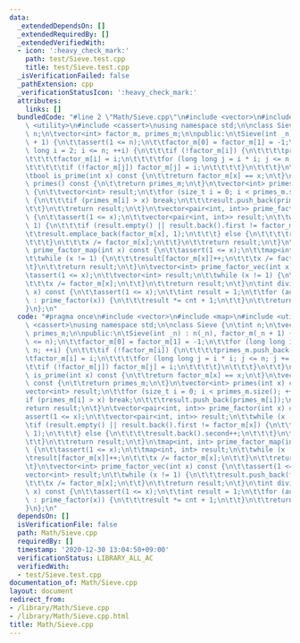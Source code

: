 ```yaml
---
data:
  _extendedDependsOn: []
  _extendedRequiredBy: []
  _extendedVerifiedWith:
  - icon: ':heavy_check_mark:'
    path: test/Sieve.test.cpp
    title: test/Sieve.test.cpp
  _isVerificationFailed: false
  _pathExtension: cpp
  _verificationStatusIcon: ':heavy_check_mark:'
  attributes:
    links: []
  bundledCode: "#line 2 \"Math/Sieve.cpp\"\n#include <vector>\n#include <map>\n#include\
    \ <utility>\n#include <cassert>\nusing namespace std;\n\nclass Sieve {\n\tint\
    \ n;\n\tvector<int> factor_m, primes_m;\n\npublic:\n\tSieve(int _n) : n(_n), factor_m(_n\
    \ + 1) {\n\t\tassert(1 <= n);\n\t\tfactor_m[0] = factor_m[1] = -1;\n\t\tfor (long\
    \ long i = 2; i <= n; ++i) {\n\t\t\tif (!factor_m[i]) {\n\t\t\t\tprimes_m.push_back(i);\n\
    \t\t\t\tfactor_m[i] = i;\n\t\t\t\tfor (long long j = i * i; j <= n; j += i) {\n\
    \t\t\t\t\tif (!factor_m[j]) factor_m[j] = i;\n\t\t\t\t}\n\t\t\t}\n\t\t}\n\t}\n\
    \tbool is_prime(int x) const {\n\t\treturn factor_m[x] == x;\n\t}\n\tvector<int>\
    \ primes() const {\n\t\treturn primes_m;\n\t}\n\tvector<int> primes(int x) const\
    \ {\n\t\tvector<int> result;\n\t\tfor (size_t i = 0; i < primes_m.size(); ++i)\
    \ {\n\t\t\tif (primes_m[i] > x) break;\n\t\t\tresult.push_back(primes_m[i]);\n\
    \t\t}\n\t\treturn result;\n\t}\n\tvector<pair<int, int>> prime_factor(int x) const\
    \ {\n\t\tassert(1 <= x);\n\t\tvector<pair<int, int>> result;\n\t\twhile (x !=\
    \ 1) {\n\t\t\tif (result.empty() || result.back().first != factor_m[x]) {\n\t\t\
    \t\tresult.emplace_back(factor_m[x], 1);\n\t\t\t} else {\n\t\t\t\tresult.back().second++;\n\
    \t\t\t}\n\t\t\tx /= factor_m[x];\n\t\t}\n\t\treturn result;\n\t}\n\tmap<int, int>\
    \ prime_factor_map(int x) const {\n\t\tassert(1 <= x);\n\t\tmap<int, int> result;\n\
    \t\twhile (x != 1) {\n\t\t\tresult[factor_m[x]]++;\n\t\t\tx /= factor_m[x];\n\t\
    \t}\n\t\treturn result;\n\t}\n\tvector<int> prime_factor_vec(int x) const {\n\t\
    \tassert(1 <= x);\n\t\tvector<int> result;\n\t\twhile (x != 1) {\n\t\t\tresult.push_back(factor_m[x]);\n\
    \t\t\tx /= factor_m[x];\n\t\t}\n\t\treturn result;\n\t}\n\tint divisors_count(int\
    \ x) const {\n\t\tassert(1 <= x);\n\t\tint result = 1;\n\t\tfor (auto [elem, cnt]\
    \ : prime_factor(x)) {\n\t\t\tresult *= cnt + 1;\n\t\t}\n\t\treturn result;\n\t\
    }\n};\n"
  code: "#pragma once\n#include <vector>\n#include <map>\n#include <utility>\n#include\
    \ <cassert>\nusing namespace std;\n\nclass Sieve {\n\tint n;\n\tvector<int> factor_m,\
    \ primes_m;\n\npublic:\n\tSieve(int _n) : n(_n), factor_m(_n + 1) {\n\t\tassert(1\
    \ <= n);\n\t\tfactor_m[0] = factor_m[1] = -1;\n\t\tfor (long long i = 2; i <=\
    \ n; ++i) {\n\t\t\tif (!factor_m[i]) {\n\t\t\t\tprimes_m.push_back(i);\n\t\t\t\
    \tfactor_m[i] = i;\n\t\t\t\tfor (long long j = i * i; j <= n; j += i) {\n\t\t\t\
    \t\tif (!factor_m[j]) factor_m[j] = i;\n\t\t\t\t}\n\t\t\t}\n\t\t}\n\t}\n\tbool\
    \ is_prime(int x) const {\n\t\treturn factor_m[x] == x;\n\t}\n\tvector<int> primes()\
    \ const {\n\t\treturn primes_m;\n\t}\n\tvector<int> primes(int x) const {\n\t\t\
    vector<int> result;\n\t\tfor (size_t i = 0; i < primes_m.size(); ++i) {\n\t\t\t\
    if (primes_m[i] > x) break;\n\t\t\tresult.push_back(primes_m[i]);\n\t\t}\n\t\t\
    return result;\n\t}\n\tvector<pair<int, int>> prime_factor(int x) const {\n\t\t\
    assert(1 <= x);\n\t\tvector<pair<int, int>> result;\n\t\twhile (x != 1) {\n\t\t\
    \tif (result.empty() || result.back().first != factor_m[x]) {\n\t\t\t\tresult.emplace_back(factor_m[x],\
    \ 1);\n\t\t\t} else {\n\t\t\t\tresult.back().second++;\n\t\t\t}\n\t\t\tx /= factor_m[x];\n\
    \t\t}\n\t\treturn result;\n\t}\n\tmap<int, int> prime_factor_map(int x) const\
    \ {\n\t\tassert(1 <= x);\n\t\tmap<int, int> result;\n\t\twhile (x != 1) {\n\t\t\
    \tresult[factor_m[x]]++;\n\t\t\tx /= factor_m[x];\n\t\t}\n\t\treturn result;\n\
    \t}\n\tvector<int> prime_factor_vec(int x) const {\n\t\tassert(1 <= x);\n\t\t\
    vector<int> result;\n\t\twhile (x != 1) {\n\t\t\tresult.push_back(factor_m[x]);\n\
    \t\t\tx /= factor_m[x];\n\t\t}\n\t\treturn result;\n\t}\n\tint divisors_count(int\
    \ x) const {\n\t\tassert(1 <= x);\n\t\tint result = 1;\n\t\tfor (auto [elem, cnt]\
    \ : prime_factor(x)) {\n\t\t\tresult *= cnt + 1;\n\t\t}\n\t\treturn result;\n\t\
    }\n};\n"
  dependsOn: []
  isVerificationFile: false
  path: Math/Sieve.cpp
  requiredBy: []
  timestamp: '2020-12-30 13:04:50+09:00'
  verificationStatus: LIBRARY_ALL_AC
  verifiedWith:
  - test/Sieve.test.cpp
documentation_of: Math/Sieve.cpp
layout: document
redirect_from:
- /library/Math/Sieve.cpp
- /library/Math/Sieve.cpp.html
title: Math/Sieve.cpp
---
```


